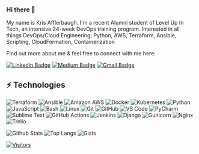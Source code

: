 ### Hi there 👋

<!-- Introduce yourself and give a brief introduction about yourself here.  Also include what tech you're interested in and what you are currently learning -->
My name is Kris Afflerbaugh. I'm a recent Alumni student of Level Up In Tech, an intensive 24-week DevOps training program. Interested in all things DevOps/Cloud Engineering; Python, AWS, Terraform, Ansible, Scripting, CloudFormation, Containerization

Find out more about me & feel free to connect with me here:

<!-- Replace the fields below with the information requested. Remember to remove the encapsulating <> characters. For spaces in names, use %20 (e.g. Broadus%20Palmer) -->

[![Linkedin Badge](https://img.shields.io/badge/Kristoffer_Afflerbaugh-blue?style=for-the-badge&logo=Linkedin&logoColor=white&link=https://www.linkedin.com/in/kris-afflerbaugh/)](https://www.linkedin.com/in/kris-afflerbaugh/)
[![Medium Badge](https://img.shields.io/badge/Kristoffer_Afflerbaugh-12100E?style=for-the-badge&logo=medium&logoColor=white&link=https://www.medium.com/@krisaff)](https://www.medium.com/@krisaff/)
[![Gmail Badge](https://img.shields.io/badge/-krisaff@gmail.com-c14438?style=for-the-badge&logo=Gmail&logoColor=white&link=mailto:krisaff@gmail.com)](mailto:krisaff@gmail.com)

## ⚡ Technologies

<!-- Check out the Badges folder for more badges -->

![Terraform](https://img.shields.io/badge/terraform-%235835CC.svg?style=for-the-badge&logo=terraform&logoColor=white)
![Ansible](https://img.shields.io/badge/Ansible-000000?style=for-the-badge&logo=ansible&logoColor=white)
![Amazon AWS](https://img.shields.io/badge/Amazon%20AWS-232F3E?style=for-the-badge&logo=amazon-aws)
![Docker](https://img.shields.io/badge/docker-%230db7ed.svg?style=for-the-badge&logo=docker&logoColor=white)
![Kubernetes](https://img.shields.io/badge/kubernetes-326ce5.svg?&style=for-the-badge&logo=kubernetes&logoColor=white)
![Python](https://img.shields.io/badge/Python-FFD43B?style=for-the-badge&logo=python&logoColor=blue)
![JavaScript](https://img.shields.io/badge/javascript-%23323330.svg?style=for-the-badge&logo=javascript&logoColor=%23F7DF1E)
![Bash](https://img.shields.io/badge/BASH-4EAA25?style=for-the-badge&logo=gnubash&logoColor=white)
![Linux](https://img.shields.io/badge/Linux-FCC624?style=for-the-badge&logo=linux&logoColor=black)
![Git](https://img.shields.io/badge/-Git-black?style=for-the-badge&logo=git)
![GitHub](https://img.shields.io/badge/-GitHub-181717?style=for-the-badge&logo=github)
![VS Code](https://img.shields.io/badge/VSCode-0078D4?style=for-the-badge&logo=visual%20studio%20code&logoColor=white)
![PyCharm](https://img.shields.io/badge/PyCharm-000000.svg?&style=for-the-badge&logo=PyCharm&logoColor=white)
![Sublime Text](https://img.shields.io/badge/sublime_text-%23575757.svg?&style=for-the-badge&logo=sublime-text&logoColor=important)
![GitHub Actions](https://img.shields.io/badge/GitHub_Actions-2088FF?style=for-the-badge&logo=github-actions&logoColor=white)
![Jenkins](https://img.shields.io/badge/Jenkins-D24939?style=for-the-badge&logo=Jenkins&logoColor=white)
![Django](https://img.shields.io/badge/django-%23092E20.svg?style=for-the-badge&logo=django&logoColor=white)
![Gunicorn](https://img.shields.io/badge/gunicorn-%298729.svg?style=for-the-badge&logo=gunicorn&logoColor=white)
![Nginx](https://img.shields.io/badge/nginx-%23009639.svg?style=for-the-badge&logo=nginx&logoColor=white)
![Trello](https://img.shields.io/badge/Trello-%23026AA7.svg?style=for-the-badge&logo=Trello&logoColor=white)

<!-- Replace the fields below with the information requested. Remember to remove the encapsulating <> characters. -->

![Github Stats](https://github-readme-stats.vercel.app/api?username=KrisAff84&count_private=true&show_icons=true&include_all_commits=true)
![Top Langs](https://github-readme-stats.vercel.app/api/top-langs/?username=KrisAff84&hide=TeX&layout=compact)
![Gists](https://gists-readme.yizack.com/api?user=KrisAff84)


[![Visitors](https://api.visitorbadge.io/api/visitors?path=KrisAff84%2FKrisAff84&label=VISITORS&countColor=%23263759)](https://visitorbadge.io/status?path=KrisAff84%2FKrisAff84)
